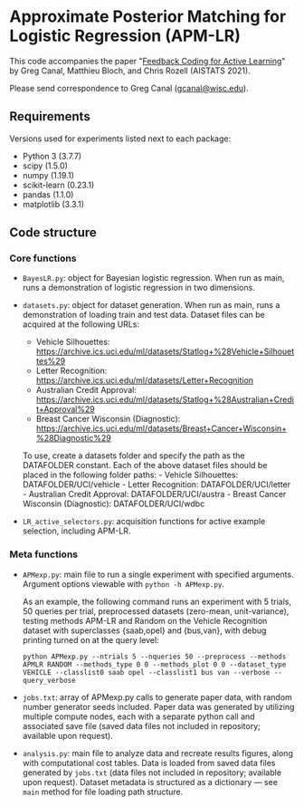 # Approximate Posterior Matching for Logistic Regression (APM-LR)
This code accompanies the paper "[Feedback Coding for Active Learning](https://arxiv.org/abs/2103.00654)" by Greg Canal, Matthieu Bloch, and Chris Rozell (AISTATS 2021).

Please send correspondence to Greg Canal (gcanal@wisc.edu).

## Requirements
Versions used for experiments listed next to each package:
- Python 3 (3.7.7)
- scipy (1.5.0)
- numpy (1.19.1)
- scikit-learn (0.23.1)
- pandas (1.1.0)
- matplotlib (3.3.1)

## Code structure

### Core functions
- `BayesLR.py`: object for Bayesian logistic regression. When run as main, runs a demonstration of logistic regression in two dimensions.
- `datasets.py`: object for dataset generation. When run as main, runs a demonstration of loading train and test data. Dataset files can be acquired at the following URLs:
    - Vehicle Silhouettes: https://archive.ics.uci.edu/ml/datasets/Statlog+%28Vehicle+Silhouettes%29
    - Letter Recognition: https://archive.ics.uci.edu/ml/datasets/Letter+Recognition
    - Australian Credit Approval: https://archive.ics.uci.edu/ml/datasets/Statlog+%28Australian+Credit+Approval%29
    - Breast Cancer Wisconsin (Diagnostic): https://archive.ics.uci.edu/ml/datasets/Breast+Cancer+Wisconsin+%28Diagnostic%29

    To use, create a datasets folder and specify the path as the DATAFOLDER constant. Each of the above dataset files should be placed in the following folder paths:
        - Vehicle Silhouettes: DATAFOLDER/UCI/vehicle
        - Letter Recognition: DATAFOLDER/UCI/letter
        - Australian Credit Approval: DATAFOLDER/UCI/austra
        - Breast Cancer Wisconsin (Diagnostic): DATAFOLDER/UCI/wdbc

- `LR_active_selectors.py`: acquisition functions for active example selection, including APM-LR.

### Meta functions
- `APMexp.py`: main file to run a single experiment with specified arguments. Argument options viewable with `python -h APMexp.py`.

    As an example, the following command runs an experiment with 5 trials, 50 queries per trial, preprocessed datasets (zero-mean, unit-variance), testing methods APM-LR and Random on the Vehicle Recognition dataset with superclasses {saab,opel} and {bus,van}, with debug printing turned on at the query level:  
  
    `python APMexp.py --ntrials 5 --nqueries 50 --preprocess --methods APMLR RANDOM --methods_type 0 0 --methods_plot 0 0 --dataset_type VEHICLE --classlist0 saab opel --classlist1 bus van --verbose --query_verbose`

- `jobs.txt`: array of APMexp.py calls to generate paper data, with random number generator seeds included. Paper data was generated by utilizing multiple compute nodes, each with a separate python call and associated save file (saved data files not included in repository; available upon request).

- `analysis.py`: main file to analyze data and recreate results figures, along with computational cost tables. Data is loaded from saved data files generated by `jobs.txt` (data files not included in repository; available upon request). Dataset metadata is structured as a dictionary &mdash; see `main` method for file loading path structure.
